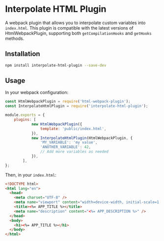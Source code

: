 # Interpolate HTML Plugin

A webpack plugin that allows you to interpolate custom variables into `index.html`. This plugin is compatible with the latest versions of HtmlWebpackPlugin, supporting both `getCompilationHooks` and `getHooks` methods.

## Installation

```bash
npm install interpolate-html-plugin --save-dev
```

## Usage

In your webpack configuration:

```javascript
const HtmlWebpackPlugin = require('html-webpack-plugin');
const InterpolateHtmlPlugin = require('interpolate-html-plugin');

module.exports = {
    plugins: [
            new HtmlWebpackPlugin({
                template: 'public/index.html',
            }),
            new InterpolateHtmlPlugin(HtmlWebpackPlugin, {
                'MY_VARIABLE': 'my value',
                'ANOTHER_VARIABLE': 42,
                // Add more variables as needed
            }),
        ],
};
```

Then, in your `index.html`:


```html
<!DOCTYPE html>
<html lang="en">
  <head>
    <meta charset="UTF-8" />
    <meta name="viewport" content="width=device-width, initial-scale=1.0" />
    <title><%= APP_TITLE %></title>
    <meta name="description" content="<%= APP_DESCRIPTION %>" />
  </head>
  <body>
    <h1><%= APP_TITLE %></h1>   
  </body>
</html>
```
